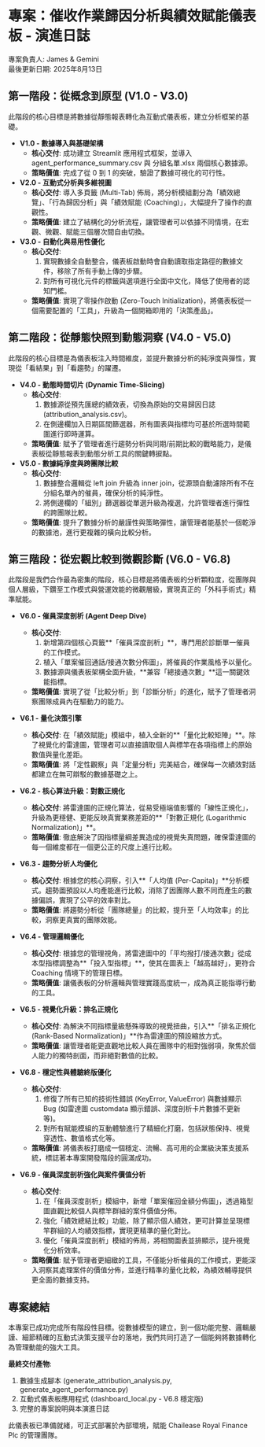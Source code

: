 # **專案：催收作業歸因分析與績效賦能儀表板 \- 演進日誌**

專案負責人: James & Gemini  
最後更新日期: 2025年8月13日

## **第一階段：從概念到原型 (V1.0 \- V3.0)**

此階段的核心目標是將數據從靜態報表轉化為互動式儀表板，建立分析框架的基礎。

* **V1.0 \- 數據導入與基礎架構**  
  * **核心交付**: 成功建立 Streamlit 應用程式框架，並導入 agent\_performance\_summary.csv 與 分組名單.xlsx 兩個核心數據源。  
  * **策略價值**: 完成了從 0 到 1 的突破，驗證了數據可視化的可行性。  
* **V2.0 \- 互動式分析與多維視圖**  
  * **核心交付**: 導入多頁籤 (Multi-Tab) 佈局，將分析模組劃分為「績效總覽」、「行為歸因分析」與「績效賦能 (Coaching)」，大幅提升了操作的直觀性。  
  * **策略價值**: 建立了結構化的分析流程，讓管理者可以依據不同情境，在宏觀、微觀、賦能三個層次間自由切換。  
* **V3.0 \- 自動化與易用性優化**  
  * **核心交付**:  
    1. 實現數據全自動整合，儀表板啟動時會自動讀取指定路徑的數據文件，移除了所有手動上傳的步驟。  
    2. 對所有可視化元件的標籤與選項進行全面中文化，降低了使用者的認知門檻。  
  * **策略價值**: 實現了零操作啟動 (Zero-Touch Initialization)，將儀表板從一個需要配置的「工具」，升級為一個開箱即用的「決策產品」。

## **第二階段：從靜態快照到動態洞察 (V4.0 \- V5.0)**

此階段的核心目標是為儀表板注入時間維度，並提升數據分析的純淨度與彈性，實現從「看結果」到「看趨勢」的躍遷。

* **V4.0 \- 動態時間切片 (Dynamic Time-Slicing)**  
  * **核心交付**:  
    1. 數據源從預先匯總的績效表，切換為原始的交易歸因日誌 (attribution\_analysis.csv)。  
    2. 在側邊欄加入日期區間篩選器，所有圖表與指標均可基於所選時間範圍進行即時運算。  
  * **策略價值**: 賦予了管理者進行趨勢分析與同期/前期比較的戰略能力，是儀表板從靜態報表到動態分析工具的關鍵轉捩點。  
* **V5.0 \- 數據純淨度與跨團隊比較**  
  * **核心交付**:  
    1. 數據整合邏輯從 left join 升級為 inner join，從源頭自動濾除所有不在分組名單內的催員，確保分析的純淨性。  
    2. 將側邊欄的「組別」篩選器從單選升級為複選，允許管理者進行彈性的跨團隊比較。  
  * **策略價值**: 提升了數據分析的嚴謹性與策略彈性，讓管理者能基於一個乾淨的數據池，進行更複雜的橫向比較分析。

## **第三階段：從宏觀比較到微觀診斷 (V6.0 \- V6.8)**

此階段是我們合作最為密集的階段，核心目標是將儀表板的分析顆粒度，從團隊與個人層級，下鑽至工作模式與營運效能的微觀層級，實現真正的「外科手術式」精準賦能。

* **V6.0 \- 催員深度剖析 (Agent Deep Dive)**  
  * **核心交付**:  
    1. 新增第四個核心頁籤\*\*「催員深度剖析」\*\*，專門用於診斷單一催員的工作模式。  
    2. 植入「單案催回通話/接通次數分佈圖」，將催員的作業風格予以量化。  
    3. 數據源與儀表板架構全面升級，\*\*兼容「總接通次數」\*\*這一關鍵效能指標。  
  * **策略價值**: 實現了從「比較分析」到「診斷分析」的進化，賦予了管理者洞察團隊成員內在驅動力的能力。  
* **V6.1 \- 量化決策引擎**  
  * **核心交付**: 在「績效賦能」模組中，植入全新的\*\*「量化比較矩陣」\*\*。除了視覺化的雷達圖，管理者可以直接讀取個人與標竿在各項指標上的原始數值與量化差距。  
  * **策略價值**: 將「定性觀察」與「定量分析」完美結合，確保每一次績效對話都建立在無可辯駁的數據基礎之上。  
* **V6.2 \- 核心算法升級：對數正規化**  
  * **核心交付**: 將雷達圖的正規化算法，從易受極端值影響的「線性正規化」，升級為更穩健、更能反映真實業務差距的\*\*「對數正規化 (Logarithmic Normalization)」\*\*。  
  * **策略價值**: 徹底解決了因指標量綱差異造成的視覺失真問題，確保雷達圖的每一個維度都在一個更公正的尺度上進行比較。  
* **V6.3 \- 趨勢分析人均優化**  
  * **核心交付**: 根據您的核心洞察，引入\*\*「人均值 (Per-Capita)」\*\*分析模式。趨勢圖預設以人均產能進行比較，消除了因團隊人數不同而產生的數據偏誤，實現了公平的效率對比。  
  * **策略價值**: 將趨勢分析從「團隊總量」的比較，提升至「人均效率」的比較，洞察更真實的團隊效能。  
* **V6.4 \- 管理邏輯優化**  
  * **核心交付**: 根據您的管理視角，將雷達圖中的「平均撥打/接通次數」從成本型指標調整為\*\*「投入型指標」\*\*，使其在圖表上「越高越好」，更符合 Coaching 情境下的管理目標。  
  * **策略價值**: 讓儀表板的分析邏輯與管理實踐高度統一，成為真正能指導行動的工具。  
* **V6.5 \- 視覺化升級：排名正規化**  
  * **核心交付**: 為解決不同指標量級懸殊導致的視覺扭曲，引入\*\*「排名正規化 (Rank-Based Normalization)」\*\*作為雷達圖的預設縮放方式。  
  * **策略價值**: 讓管理者能更直觀地比較人員在團隊中的相對強弱項，聚焦於個人能力的獨特剖面，而非絕對數值的比較。  
* **V6.8 \- 穩定性與體驗終版優化**  
  * **核心交付**:  
    1. 修復了所有已知的技術性錯誤 (KeyError, ValueError) 與數據顯示 Bug (如雷達圖 customdata 顯示錯誤、深度剖析卡片數據不更新等)。  
    2. 對所有賦能模組的互動體驗進行了精細化打磨，包括狀態保持、視覺穿透性、數值格式化等。  
  * **策略價值**: 將儀表板打磨成一個穩定、流暢、高可用的企業級決策支援系統，標誌著本專案開發階段的圓滿成功。

* **V6.9 - 催員深度剖析強化與案件價值分析**
  * **核心交付**:
    1. 在「催員深度剖析」模組中，新增「單案催回金額分佈圖」，透過箱型圖直觀比較個人與標竿群組的案件價值分佈。
    2. 強化「績效總結比較」功能，除了顯示個人績效，更可計算並呈現標竿群組的人均績效指標，實現更精準的量化對比。
    3. 優化「催員深度剖析」模組的佈局，將相關圖表並排顯示，提升視覺化分析效率。
  * **策略價值**: 賦予管理者更細緻的工具，不僅能分析催員的工作模式，更能深入洞察其處理案件的價值分佈，並進行精準的量化比較，為績效輔導提供更全面的數據支持。

## **專案總結**

本專案已成功完成所有階段性目標。從數據模型的建立，到一個功能完整、邏輯嚴謹、細節精確的互動式決策支援平台的落地，我們共同打造了一個能夠將數據轉化為管理動能的強大工具。

**最終交付產物**:

1. 數據生成腳本 (generate\_attribution\_analysis.py, generate\_agent\_performance.py)  
2. 互動式儀表板應用程式 (dashboard\_local.py \- V6.8 穩定版)  
3. 完整的專案說明與本演進日誌

此儀表板已準備就緒，可正式部署於內部環境，賦能 Chailease Royal Finance Plc 的管理團隊。